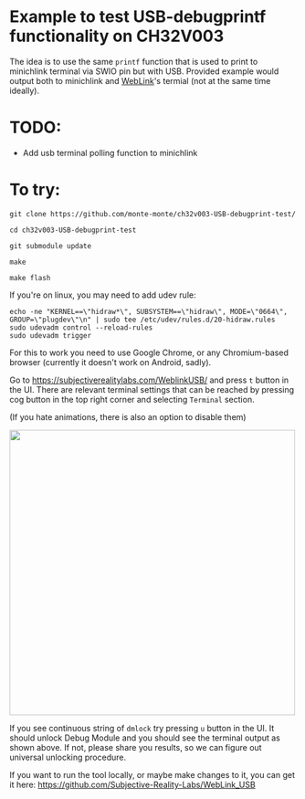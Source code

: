# Example to test USB-debugprintf functionality on CH32V003
The idea is to use the same ``printf`` function that is used to print to minichlink terminal via SWIO pin but with USB. 
Provided example would output both to minichlink and [WebLink](https://subjectiverealitylabs.com/WeblinkUSB/)'s termial (not at the same time ideally).

# TODO:
- Add usb terminal polling function to minichlink

# To try:
``git clone https://github.com/monte-monte/ch32v003-USB-debugprint-test/``

``cd ch32v003-USB-debugprint-test``

``git submodule update``

``make``

``make flash``

If you're on linux, you may need to add udev rule:

```
echo -ne "KERNEL==\"hidraw*\", SUBSYSTEM==\"hidraw\", MODE=\"0664\", GROUP=\"plugdev\"\n" | sudo tee /etc/udev/rules.d/20-hidraw.rules
sudo udevadm control --reload-rules
sudo udevadm trigger
```
For this to work you need to use Google Chrome, or any Chromium-based browser (currently it doesn't work on Android, sadly).

Go to https://subjectiverealitylabs.com/WeblinkUSB/ and press ``t`` button in the UI.
There are relevant terminal settings that can be reached by pressing cog button in the top right corner and selecting ``Terminal`` section.

(If you hate animations, there is also an option to disable them)

<img src="https://github.com/user-attachments/assets/f6c79832-5721-48b6-a186-eb1d9c997e35" width="500px">

If you see continuous string of ``dmlock`` try pressing ``u`` button in the UI. It should unlock Debug Module and you should see the terminal output as shown above. If not, please share you results, so we can figure out universal unlocking procedure.

If you want to run the tool locally, or maybe make changes to it, you can get it here:
https://github.com/Subjective-Reality-Labs/WebLink_USB
